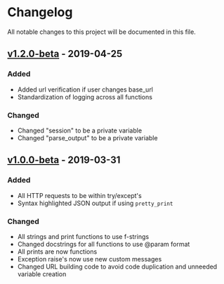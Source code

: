 # Changelog
All notable changes to this project will be documented in this file.

## [v1.2.0-beta](https://github.com/deadbits/securitytrails-python3/releases/tag/v1.2.0-beta) - 2019-04-25
### Added
- Added url verification if user changes base_url
- Standardization of logging across all functions

### Changed
- Changed "session" to be a private variable
- Changed "parse_output" to be a private variable

## [v1.0.0-beta] - 2019-03-31
### Added
- All HTTP requests to be within try/except's
- Syntax highlighted JSON output if using `pretty_print`

### Changed
- All strings and print functions to use f-strings
- Changed docstrings for all functions to use @param format
- All prints are now functions
- Exception raise's now use new custom messages
- Changed URL building code to avoid code duplication and unneeded variable creation


[v1.0.0-beta]: https://github.com/deadbits/securitytrails-python3/releases/tag/v1.0.0-beta
